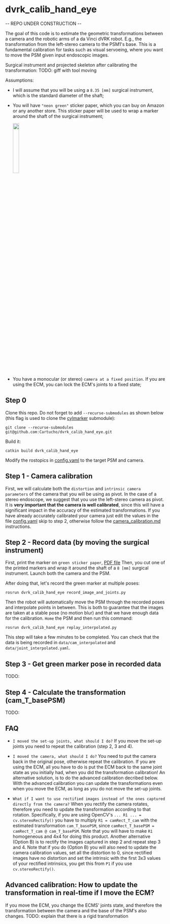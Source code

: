 # dvrk_calib_hand_eye

-- REPO UNDER CONSTRUCTION --

The goal of this code is to estimate the geometric transformations between a camera and the robotic arms of a da Vinci dVRK robot. E.g., the transformation from the left-stereo camera to the PSM1's base. This is a fundamental calibration for tasks such as visual servoeing, where you want to move the PSM given input endoscopic images.

Surgical instrument and projected skeleton after calibrating the transformation:
TODO: giff with tool moving

Assumptions:
- I will assume that you will be using a `8.35 [mm]` surgical instrument, which is the standard diameter of the shaft;
- You will have `"neon green"` sticker paper, which you can buy on Amazon or any another store. This sticker paper will be used to wrap a marker around the shaft of the surgical instrument;

  <img src="https://user-images.githubusercontent.com/15831541/165297939-ebcb03ef-c781-4ad2-bd5b-16712d0d018d.png" width="20%">

- You have a monocular (or stereo) `camera at a fixed position`. If you are using the ECM, you can lock the ECM's joints to a fixed state;

## Step 0

Clone this repo. Do not forget to add `--recurse-submodules` as shown below (this flag is used to clone the [cylmarker](https://github.com/Cartucho/cylmarker) submodule):

`git clone --recurse-submodules git@github.com:Cartucho/dvrk_calib_hand_eye.git`

Build it:

`catkin build dvrk_calib_hand_eye`

Modify the rostopics in [config.yaml](https://github.com/Cartucho/dvrk_calib_arms_to_camera/blob/main/config.yaml) to the target PSM and camera.

## Step 1 - Camera calibration

First, we will calculate both the `distortion` and `intrinsic camera parameters` of the camera that you will be using as pivot. In the case of a stereo endoscope, we suggest that you use the left-stereo camera as pivot. It is **very important that the camera is well calibrated**, since this will have a significant impact in the accuracy of the estimated transformations. If you have already accurately calibrated your camera just edit the values in the file [config.yaml](https://github.com/Cartucho/dvrk_calib_arms_to_camera/blob/main/config.yaml) skip to step 2, otherwise follow the [camera_calibration.md](https://github.com/Cartucho/dvrk_calib_arms_to_camera/blob/main/camera_calibration.md) instructions.

## Step 2 - Record data (by moving the surgical instrument)

First, print the marker on `green sticker paper`, [PDF file](https://github.com/Cartucho/dvrk_calib_arms_to_camera/blob/main/to_print/green_marker_pattern.pdf)
Then, you cut one of the printed markers and wrap it around the shaft of a `8 [mm]` surgical instrument.
Launch both the camera and the PSM.

After doing that, let's record the green marker at multiple poses:

`rosrun dvrk_calib_hand_eye record_image_and_joints.py`

Then the robot will automatically move the PSM through the recorded poses and interpolate points in between.
This is both to guarantee that the images are taken at a stable pose (no motion blur) and that we have enough data for the calibration.
`Home` the PSM and then run this command:

`rosrun dvrk_calib_hand_eye replay_interpolated.py`

This step will take a few minutes to be completed. You can check that the data is being recorded in `data/cam_interpolated` and `data/joint_interpolated.yaml`.

## Step 3 - Get green marker pose in recorded data

TODO:

## Step 4 - Calculate the transformation (cam_T_basePSM)

TODO:

## FAQ

- `I moved the set-up joints, what should I do?`
If you move the set-up joints you need to repeat the calibration (step 2, 3 and 4).

 - `I moved the camera, what should I do?`
 You need to put the camera back in the original pose, otherwise repeat the calibration. If you are using the ECM, all you have to do is put the ECM back to the same joint state as you initially had, when you did the transformation calibration! An alternative solution, is to do the advanced calibration decribed below. With the advanced calibration you can update the transformations even when you move the ECM, as long as you do not move the set-up joints.

- `What if I want to use rectified images instead of the ones captured directly from the camera?`
When you rectify the camera rotates, therefore you need to update the transformation according to that rotation. Specifically, if you are using OpenCV's `... R1 ... = cv.stereoRectify()` you have to multiply `R1 = camRect_T_cam` with the estimated transformation `cam_T_basePSM`, since `camRect_T_basePSM = camRect_T_cam @ cam_T_basePSM`. Note that you will have to make `R1` homogeneous and 4x4 for doing this product. Another alternative (Option B) is to rectify the images captured in step 2 and repeat step 3 and 4. Note that if you do (Option B) you will also need to update the camera calibration values, set all the distortion to 0, since rectified images have no distortion and set the intrinsic with the first 3x3 values of your rectified intrinsics, you get this from `P1` if you use `cv.stereoRectify()`.


## Advanced calibration: How to update the transformation in real-time if I move the ECM?

If you move the ECM, you change the ECMS' joints state, and therefore the transformation between the camera and the base of the PSM's also changes.
TODO: explain that there is a rigid transformation
